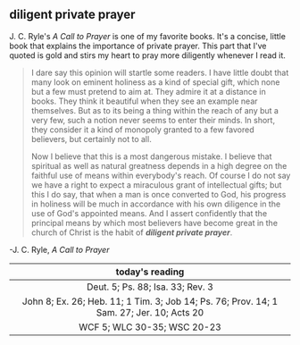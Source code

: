 ## diligent private prayer

J. C. Ryle's *A Call to Prayer* is one of my favorite books. It's a concise, little book that explains the importance of private prayer. This part that I've quoted is gold and stirs my heart to pray more diligently whenever I read it.

> I dare say this opinion will startle some readers. I have little doubt that many look on eminent holiness as a kind of special gift, which none but a few must pretend to aim at. They admire it at a distance in books. They think it beautiful when they see an example near themselves. But as to its being a thing within the reach of any but a very few, such a notion never seems to enter their minds. In short, they consider it a kind of monopoly granted to a few favored believers, but certainly not to all.
>  
> Now I believe that this is a most dangerous mistake. I believe that spiritual as well as natural greatness depends in a high degree on the faithful use of means within everybody's reach. Of course I do not say we have a right to expect a miraculous grant of intellectual gifts; but this I do say, that when a man is once converted to God, his progress in holiness will be much in accordance with his own diligence in the use of God's appointed means. And I assert confidently that the principal means by which most believers have become great in the church of Christ is the habit of ***diligent private prayer***.

-J. C. Ryle, *A Call to Prayer*

| today's reading |
| :-------------: |
| Deut. 5; Ps. 88; Isa. 33; Rev. 3 |
| John 8; Ex. 26; Heb. 11; 1 Tim. 3; Job 14; Ps. 76; Prov. 14; 1 Sam. 27; Jer. 10; Acts 20 |
| WCF 5; WLC 30-35; WSC 20-23 |